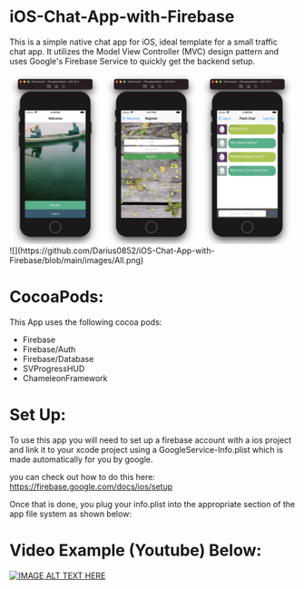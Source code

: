 # iOS-Chat-App-with-Firebase
This is a simple native chat app for iOS, ideal template for a small traffic chat app. It utilizes the Model View Controller (MVC) design pattern and uses Google's Firebase Service to quickly get the backend setup.

<img src="https://github.com/Darius0852/iOS-Chat-App-with-Firebase/blob/main/images/All.png" width="1000">
![](https://github.com/Darius0852/iOS-Chat-App-with-Firebase/blob/main/images/All.png)

# CocoaPods:
This App uses the following cocoa pods:
- Firebase
- Firebase/Auth
- Firebase/Database
- SVProgressHUD
- ChameleonFramework

# Set Up:
To use this app you will need to set up a firebase account with a ios project and link it to your xcode project using a GoogleService-Info.plist which is made automatically for you by google.

you can check out how to do this here:
https://firebase.google.com/docs/ios/setup

Once that is done, you plug your info.plist into the appropriate section of the app file system as shown below:


# Video Example (Youtube) Below:

[![IMAGE ALT TEXT HERE](https://img.youtube.com/vi/5DTDES-aq0k/0.jpg)](https://youtu.be/5DTDES-aq0k)
